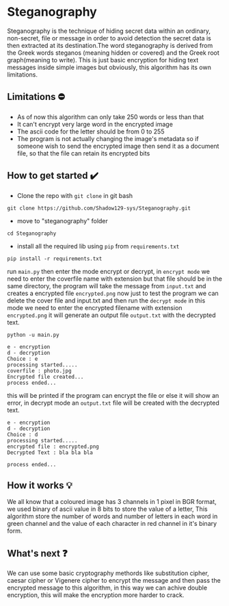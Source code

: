 # Steganography
Steganography is the technique of hiding secret data within an ordinary, non-secret, file or message in order to avoid detection the secret data is then extracted at its destination.The word steganography is derived from the Greek words steganos (meaning hidden or covered) and the Greek root graph(meaning to write).
This is just basic encryption for hiding text messages inside simple images but obviously, this algorithm has its own limitations. 

## Limitations :no_entry:
* As of now this algorithm can only take 250 words or less than that
* It can't encrypt very large word in the encrypted image
* The ascii code for the letter should be from 0 to 255
* The program is not actually changing the image's metadata so if someone wish to send the encrypted image then send it as a document file, so that the file can retain its encrypted bits

## How to get started :heavy_check_mark:
* Clone the repo with `git clone` in git bash
```gitbash
git clone https://github.com/Shadow129-sys/Steganography.git
```
* move to "steganography" folder
```gitbash
cd Steganography
```
* install all the required lib using `pip` from `requirements.txt`
```gitbash
pip install -r requirements.txt
```
run `main.py` then enter the mode encrypt or decrypt, in `encrypt mode` we need to enter the coverfile name with extension but that file should be in the same directory, the program will take the message from `input.txt` and creates a encrypted file `encrypted.png` now just to test the program we can delete the cover file and input.txt and then run the `decrypt mode` in this mode we need to enter the encrypted filename with extension `encrypted.png` it will generate an output file `output.txt` with the decrypted text.
```terminal
python -u main.py
```
```ternimal
e - encryption
d - decryption
Choice : e
processing started.....
coverfile : photo.jpg
Encrypted file created...
process ended...
```
this will be printed if the program can encrypt the file or else it will show an error, in decrypt mode an `output.txt` file will be created with the decrypted text.
```terminal
e - encryption
d - decryption
Choice : d
processing started.....
encrypted file : encrypted.png
Decrypted Text : bla bla bla

process ended...
```
## How it works 💡
We all know that a coloured image has 3 channels in 1 pixel in BGR format, we used binary of ascii value in 8 bits to store the value of a letter, This algorithm store the number of words and number of letters in each word in green channel and the value of each character in red channel in it's binary form.
## What's next :question:
We can use some basic cryptography methords like substitution cipher, caesar cipher or Vigenere cipher to encrypt the message and then pass the encrypted message to this algorithm, in this way we can achive double encryption, this will make the encryption more harder to crack.
